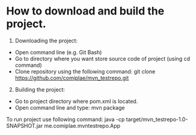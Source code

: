 How to download and build the project.
===============================
1. Downloading the project:
- Open command line (e.g. Git Bash)
- Go to directory where you want store source code of project (using cd command)
- Clone repository using the following command:
		git clone https://github.com/comiplae/mvn_testrepo.git

2. Building the project:
- Go to project directory where pom.xml is located.
- Open command line and type:
		mvn package

To run project use following command: 
		java -cp target/mvn_testrepo-1.0-SNAPSHOT.jar me.comiplae.mvntestrepo.App
